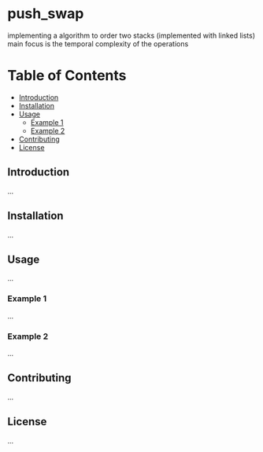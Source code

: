 # push_swap
implementing a algorithm to order two stacks (implemented with linked lists) main focus is the temporal complexity of the operations

# Table of Contents
- [Introduction](#introduction)
- [Installation](#installation)
- [Usage](#usage)
  - [Example 1](#example-1)
  - [Example 2](#example-2)
- [Contributing](#contributing)
- [License](#license)

## Introduction
...

## Installation
...

## Usage
...

### Example 1
...

### Example 2
...

## Contributing
...

## License
...





